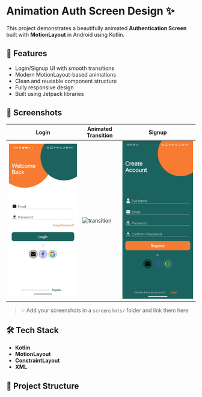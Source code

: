 # Animation Auth Screen Design ✨

This project demonstrates a beautifully animated **Authentication Screen** built with **MotionLayout** in Android using Kotlin.

## 🚀 Features

- Login/Signup UI with smooth transitions
- Modern MotionLayout-based animations
- Clean and reusable component structure
- Fully responsive design
- Built using Jetpack libraries

## 📸 Screenshots

| Login | Animated Transition | Signup |
|-------|---------------------|--------|
| ![login](Screenshot/Screenshot_20250621_220838.jpg) | ![transition](screenshots/video.gif) | ![signup](Screenshot/Screenshot_20250621_220847.jpg) |

> 💡 Add your screenshots in a `screenshots/` folder and link them here

## 🛠️ Tech Stack

- **Kotlin**
- **MotionLayout**
- **ConstraintLayout**
- **XML** 

## 📁 Project Structure

